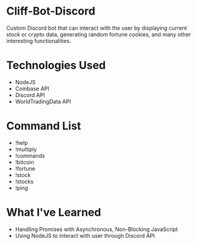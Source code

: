 # Cliff-Bot-Discord

Custom Discord bot that can interact with the user by displaying current stock or crypto data, generating random fortune cookies, and many other interesting functionalities.

# Technologies Used

- NodeJS
- Coinbase API
- Discord API
- WorldTradingData API

# Command List

- !help
- !multiply
- !commands
- !bitcoin
- !fortune
- !stock
- !stocks
- !ping

# What I've Learned

- Handling Promises with Asynchronous, Non-Blocking JavaScript
- Using NodeJS to interact with user through Discord API
